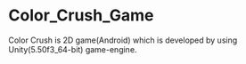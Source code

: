 # Color_Crush_Game
Color Crush is 2D game(Android) which is developed by using Unity(5.50f3_64-bit) game-engine.

